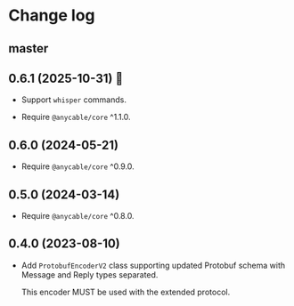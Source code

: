 # Change log

## master

## 0.6.1 (2025-10-31) 🎃

- Support `whisper` commands.

- Require `@anycable/core` ^1.1.0.

## 0.6.0 (2024-05-21)

- Require `@anycable/core` ^0.9.0.

## 0.5.0 (2024-03-14)

- Require `@anycable/core` ^0.8.0.

## 0.4.0 (2023-08-10)

- Add `ProtobufEncoderV2` class supporting updated Protobuf schema with Message and Reply types separated.

  This encoder MUST be used with the extended protocol.

[@palkan]: https://github.com/palkan
